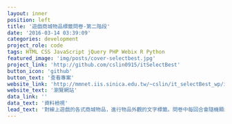 ```yaml
---
layout: inner
position: left
title: '遊戲商城物品標籤問卷-第二階段'
date: '2016-03-14 03:39:09'
categories: development
project_role: code
tags: HTML CSS JavaScript jQuery PHP Webix R Python
featured_image: 'img/posts/cover-selectbest.jpg'
project_link: 'http://github.com/cslin0915/itSelectBest'
button_icon: 'github'
button_text: '查看專案'
website_link: 'http://mmnet.iis.sinica.edu.tw/~cslin/it_selectBest_wp/index.phtml'
website_text: '瀏覽網站'
data_link: ''
data_text: '資料檢視'
lead_text: '對線上遊戲的各式商城物品，進行物品外觀的文字標籤。問卷中每回合會隨機顯示數件物品截圖，請您根據外觀特徵、觀後感受等，從我們提供的候選詞彙中，選擇您認為最適合描述該物品的詞彙集。'
---
```


